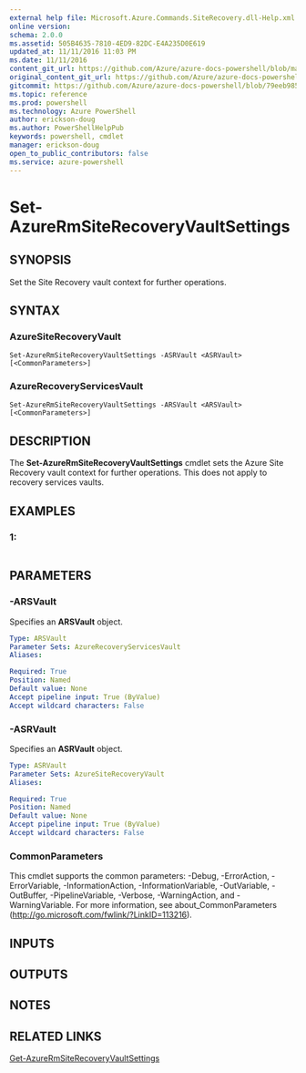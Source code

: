 ```yaml
---
external help file: Microsoft.Azure.Commands.SiteRecovery.dll-Help.xml
online version: 
schema: 2.0.0
ms.assetid: 505B4635-7810-4ED9-82DC-E4A235D0E619
updated_at: 11/11/2016 11:03 PM
ms.date: 11/11/2016
content_git_url: https://github.com/Azure/azure-docs-powershell/blob/master/azureps-cmdlets-docs/ResourceManager/AzureRM.SiteRecovery/v2.1.0/Set-AzureRmSiteRecoveryVaultSettings.md
original_content_git_url: https://github.com/Azure/azure-docs-powershell/blob/master/azureps-cmdlets-docs/ResourceManager/AzureRM.SiteRecovery/v2.1.0/Set-AzureRmSiteRecoveryVaultSettings.md
gitcommit: https://github.com/Azure/azure-docs-powershell/blob/79eeb985ea480979357fb4695832a0c3d29a48bf/azureps-cmdlets-docs/ResourceManager/AzureRM.SiteRecovery/v2.1.0/Set-AzureRmSiteRecoveryVaultSettings.md
ms.topic: reference
ms.prod: powershell
ms.technology: Azure PowerShell
author: erickson-doug
ms.author: PowerShellHelpPub
keywords: powershell, cmdlet
manager: erickson-doug
open_to_public_contributors: false
ms.service: azure-powershell
---
```


# Set-AzureRmSiteRecoveryVaultSettings

## SYNOPSIS
Set the Site Recovery vault context for further operations.

## SYNTAX

### AzureSiteRecoveryVault
```
Set-AzureRmSiteRecoveryVaultSettings -ASRVault <ASRVault> [<CommonParameters>]
```

### AzureRecoveryServicesVault
```
Set-AzureRmSiteRecoveryVaultSettings -ARSVault <ARSVault> [<CommonParameters>]
```

## DESCRIPTION
The **Set-AzureRmSiteRecoveryVaultSettings** cmdlet sets the Azure Site Recovery vault context for further operations.
This does not apply to recovery services vaults.

## EXAMPLES

### 1:
```

```

## PARAMETERS

### -ARSVault
Specifies an **ARSVault** object.

```yaml
Type: ARSVault
Parameter Sets: AzureRecoveryServicesVault
Aliases: 

Required: True
Position: Named
Default value: None
Accept pipeline input: True (ByValue)
Accept wildcard characters: False
```

### -ASRVault
Specifies an **ASRVault** object.

```yaml
Type: ASRVault
Parameter Sets: AzureSiteRecoveryVault
Aliases: 

Required: True
Position: Named
Default value: None
Accept pipeline input: True (ByValue)
Accept wildcard characters: False
```

### CommonParameters
This cmdlet supports the common parameters: -Debug, -ErrorAction, -ErrorVariable, -InformationAction, -InformationVariable, -OutVariable, -OutBuffer, -PipelineVariable, -Verbose, -WarningAction, and -WarningVariable. For more information, see about_CommonParameters (http://go.microsoft.com/fwlink/?LinkID=113216).

## INPUTS

## OUTPUTS

## NOTES

## RELATED LINKS

[Get-AzureRmSiteRecoveryVaultSettings](xref:ResourceManager/AzureRM.SiteRecovery/v2.1.0/Get-AzureRmSiteRecoveryVaultSettings.md)


